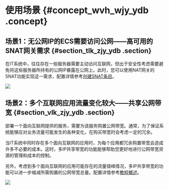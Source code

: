 # 使用场景 {#concept_wvh_wjy_ydb .concept}

## 场景1：无公网IP的ECS需要访问公网——高可用的SNAT网关需求 {#section_tlk_zjy_ydb .section}

在IT系统中，往往存在一些服务器需要主动访问互联网，但出于安全性考虑需要避免将这些服务器所持有的公网IP暴露在公网上。此时，您可以使用NAT网关的SNAT功能实现这一需求，配置详情参考[创建SNAT条目](../cn.zh-CN/快速入门/创建SNAT条目.md#)。

![](http://static-aliyun-doc.oss-cn-hangzhou.aliyuncs.com/assets/img/13982/4441_zh-CN.png)

## 场景2：多个互联网应用流量变化较大——共享公网带宽 {#section_vlk_zjy_ydb .section}

部署一个面向互联网提供的服务，需要为该服务购置公网带宽。通常，为了保证系统能够应对业务流量可能发生的各种变化，在购买带宽时会考虑一定的冗余。

当IT系统中同时存在多个面向互联网的应用时，为每个应用都冗余购置带宽会造成许多不必要的成本。这时，多IP共享带宽的功能能够帮助您更好地进行公网带宽资源的管理和成本的控制。

另外，考虑到多个面向互联网的应用可能存在的流量错峰情况，多IP共享带宽的功能可以进一步缩减所需购置的公网带宽总量。配置详情参考[教程概述](../cn.zh-CN/快速入门/教程概述.md#)。

![](http://static-aliyun-doc.oss-cn-hangzhou.aliyuncs.com/assets/img/13982/4442_zh-CN.png)

